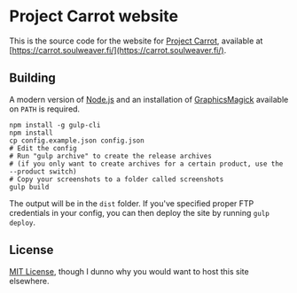 Project Carrot website
======================

This is the source code for the website for [Project Carrot](https://github.com/soulweaver91/project-carrot),
available at [https://carrot.soulweaver.fi/](https://carrot.soulweaver.fi/).

Building
--------

A modern version of [Node.js](https://nodejs.org/) and an installation of
[GraphicsMagick](http://www.graphicsmagick.org/) available on `PATH` is required.

```shell
npm install -g gulp-cli
npm install
cp config.example.json config.json
# Edit the config
# Run "gulp archive" to create the release archives
# (if you only want to create archives for a certain product, use the --product switch)
# Copy your screenshots to a folder called screenshots
gulp build
```

The output will be in the `dist` folder. If you've specified proper FTP credentials in your config, you can then
deploy the site by running `gulp deploy`.

License
-------

[MIT License](https://opensource.org/licenses/MIT), though I dunno why you would want to host this site elsewhere.

